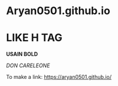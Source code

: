 # Aryan0501.github.io

# LIKE H TAG

**USAIN BOLD**

*DON CARELEONE*

To make a link:  https://aryan0501.github.io/






